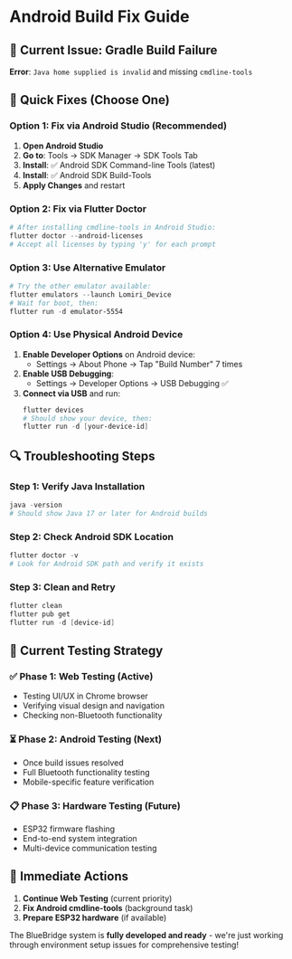 # Android Build Fix Guide

## 🚨 Current Issue: Gradle Build Failure

**Error**: `Java home supplied is invalid` and missing `cmdline-tools`

## 🔧 **Quick Fixes (Choose One)**

### Option 1: Fix via Android Studio (Recommended)
1. **Open Android Studio**
2. **Go to**: Tools → SDK Manager → SDK Tools Tab
3. **Install**: ✅ Android SDK Command-line Tools (latest)
4. **Install**: ✅ Android SDK Build-Tools  
5. **Apply Changes** and restart

### Option 2: Fix via Flutter Doctor
```powershell
# After installing cmdline-tools in Android Studio:
flutter doctor --android-licenses
# Accept all licenses by typing 'y' for each prompt
```

### Option 3: Use Alternative Emulator
```powershell
# Try the other emulator available:
flutter emulators --launch Lomiri_Device
# Wait for boot, then:
flutter run -d emulator-5554
```

### Option 4: Use Physical Android Device
1. **Enable Developer Options** on Android device:
   - Settings → About Phone → Tap "Build Number" 7 times
2. **Enable USB Debugging**:
   - Settings → Developer Options → USB Debugging ✅
3. **Connect via USB** and run:
   ```powershell
   flutter devices
   # Should show your device, then:
   flutter run -d [your-device-id]
   ```

## 🔍 **Troubleshooting Steps**

### Step 1: Verify Java Installation
```powershell
java -version
# Should show Java 17 or later for Android builds
```

### Step 2: Check Android SDK Location
```powershell
flutter doctor -v
# Look for Android SDK path and verify it exists
```

### Step 3: Clean and Retry
```powershell
flutter clean
flutter pub get
flutter run -d [device-id]
```

## 🎯 **Current Testing Strategy**

### ✅ **Phase 1: Web Testing (Active)**
- Testing UI/UX in Chrome browser
- Verifying visual design and navigation
- Checking non-Bluetooth functionality

### ⏳ **Phase 2: Android Testing (Next)**
- Once build issues resolved
- Full Bluetooth functionality testing
- Mobile-specific feature verification

### 📋 **Phase 3: Hardware Testing (Future)**
- ESP32 firmware flashing
- End-to-end system integration
- Multi-device communication testing

## 🚀 **Immediate Actions**

1. **Continue Web Testing** (current priority)
2. **Fix Android cmdline-tools** (background task)
3. **Prepare ESP32 hardware** (if available)

The BlueBridge system is **fully developed and ready** - we're just working through environment setup issues for comprehensive testing!